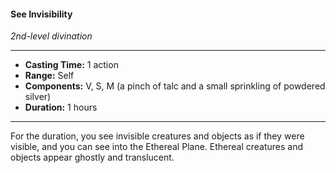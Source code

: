 #### See Invisibility
*2nd-level divination*
___
- **Casting Time:** 1 action
- **Range:** Self
- **Components:** V, S, M (a pinch of talc and a small sprinkling of powdered silver)
- **Duration:** 1 hours
___
For the duration, you see invisible creatures and objects as if they were visible, and you can see into the Ethereal Plane. Ethereal creatures and objects appear ghostly and translucent.